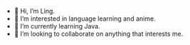 - 👋 Hi, I’m Ling.
- 👀 I’m interested in language learning and anime.
- 🌱 I’m currently learning Java.
- 💞️ I’m looking to collaborate on anything that interests me.

<!---
ll-anime/ll-anime is a ✨ special ✨ repository because its `README.md` (this file) appears on your GitHub profile.
You can click the Preview link to take a look at your changes.
--->

